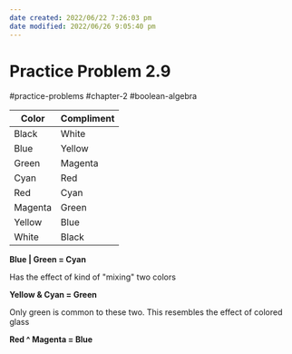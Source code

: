 ```yaml
---
date created: 2022/06/22 7:26:03 pm
date modified: 2022/06/26 9:05:40 pm
---
```


# Practice Problem 2.9

#practice-problems #chapter-2 #boolean-algebra

| Color | Compliment |
| ------- | ---------- |
| Black | White |
| Blue | Yellow |
| Green | Magenta |
| Cyan | Red |
| Red | Cyan |
| Magenta | Green |
| Yellow | Blue |
| White | Black |

**Blue | Green = Cyan**

Has the effect of kind of "mixing" two colors

**Yellow & Cyan = Green**

Only green is common to these two.
This resembles the effect of colored glass

**Red ^ Magenta = Blue**
